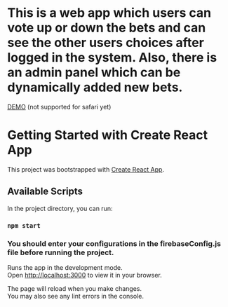 
#  This is a web app which users can vote up or down the bets and can see the other users choices after logged in the system. Also, there is an admin panel which can be dynamically added new bets.

[DEMO](https://forecast-currency.vercel.app) (not supported for safari yet)

# Getting Started with Create React App

This project was bootstrapped with [Create React App](https://github.com/facebook/create-react-app).

## Available Scripts
In the project directory, you can run:

### `npm start`

### You should enter your configurations in the firebaseConfig.js file before running the project.
Runs the app in the development mode.\
Open [http://localhost:3000](http://localhost:3000) to view it in your browser.

The page will reload when you make changes.\
You may also see any lint errors in the console.
